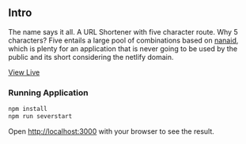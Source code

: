 ## Intro

The name says it all. A URL Shortener with five character route. Why 5 characters? Five entails a large pool of combinations based on [nanaid](https://github.com/ai/nanoid), which is plenty for an application that is never going to be used by the public and its short considering the netlify domain.

[View Live](https://url-shortener.netlify.app)

### Running Application

```bash
npm install
npm run severstart
```

Open [http://localhost:3000](http://localhost:3000) with your browser to see the result.
